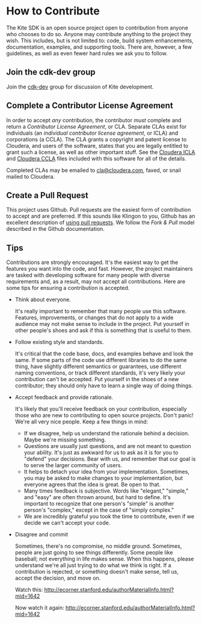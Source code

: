 # How to Contribute

The Kite SDK is an open source project open to contribution from anyone who chooses
to do so. Anyone may contribute anything to the project they wish. This
includes, but is not limited to: code, build system enhancements, documentation,
examples, and supporting tools. There are, however, a few guidelines, as well as
even fewer hard rules we ask you to follow.

## Join the cdk-dev group

Join the [cdk-dev](https://groups.google.com/a/cloudera.org/forum/#!forum/cdk-dev)
group for discussion of Kite development.

## Complete a Contributor License Agreement

In order to accept _any_ contribution, the contributor _must_ complete and
return a _Contributor License Agreement_, or CLA. Separate CLAs exist for
individuals (an _individual contributor license agreement_, or ICLA) and
corporations (a CCLA).  The CLA grants a copyright and patent license to
Cloudera, and users of the software, states that you are legally entitled to
grant such a license, as well as other important stuff. See the
[Cloudera ICLA][cloudera-icla] and [Cloudera CCLA][cloudera-ccla] files included
with this software for all of the details.

Completed CLAs may be emailed to <cla@cloudera.com>, faxed, or snail mailed to
Cloudera.

[cloudera-icla]: cloudera_icla.pdf "Cloudera ICLA"
[cloudera-ccla]: cloudera_ccla.pdf "Cloudera CCLA"

## Create a Pull Request

This project uses Github. Pull requests are the easiest form of contribution to
accept and are preferred. If this sounds like Klingon to you, Github has an
excellent description of [using pull requests][gh-pr]. We follow the _Fork &
Pull_ model described in the Github documentation.

[gh-pr]: http://help.github.com/articles/using-pull-requests "Github - Using Pull Requests"

## Tips

Contributions are strongly encouraged. It's the easiest way to get the features
you want into the code, and fast. However, the project maintainers are tasked
with developing software for many people with diverse requirements and, as a
result, may not accept all contributions. Here are some tips for ensuring a
contribution is accepted.

* Think about everyone.

  It's really important to remember that many people use this software.
  Features, improvements, or changes that do not apply to a wide audience may
  not make sense to include in the project. Put yourself in other people's shoes
  and ask if this is something that is useful to them.

* Follow existing style and standards.

  It's critical that the code base, docs, and examples behave and look the same.
  If some parts of the code use different libraries to do the same thing, have
  slightly different semantics or guarantees, use different naming conventions,
  or track different standards, it's very likely your contribution can't be
  accepted. Put yourself in the shoes of a new contributor; they should only
  have to learn a single way of doing things.

* Accept feedback and provide rationale.

  It's likely that you'll receive feedback on your contribution, especially
  those who are new to contributing to open source projects. Don't panic! We're
  all very nice people. Keep a few things in mind:

  * If we disagree, help us understand the rationale behind a decision. Maybe
    we're missing something.
  * Questions are usually just questions, and are not meant to question your
    ability. It's just as awkward for us to ask as it is for you to "defend"
    your decisions. Bear with us, and remember that our goal is to serve the
    larger community of users.
  * It helps to detach your idea from your implementation. Sometimes, you may be
    asked to make changes to your implementation, but everyone agrees that the
    idea is great. Be open to that.
  * Many times feedback is subjective. Words like "elegant," "simple," and
    "easy" are often thrown around, but hard to define. It's important to
    recognize that one person's "simple" is another person's "complex," except
    in the case of "simply complex."
  * We are incredibly grateful you took the time to contribute, even if we
    decide we can't accept your code.

* Disagree and commit

  Sometimes, there's no compromise, no middle ground. Sometimes, people are just
  going to see things differently. Some people like baseball; not everything in
  life makes sense. When this happens, please understand we're all just trying
  to do what we think is right. If a contribution is rejected, or something
  doesn't make sense, tell us, accept the decision, and move on.

  Watch this: <http://ecorner.stanford.edu/authorMaterialInfo.html?mid=1642>

  Now watch it again: <http://ecorner.stanford.edu/authorMaterialInfo.html?mid=1642>

